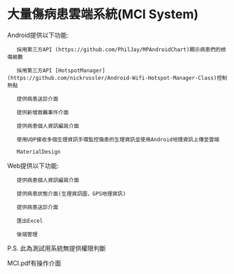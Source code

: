 # 大量傷病患雲端系統(MCI System)

Android提供以下功能:

       採用第三方API (https://github.com/PhilJay/MPAndroidChart)顯示病患們的檢傷級數

       採用第三方API [HotspotManager](https://github.com/nickrussler/Android-Wifi-Hotspot-Manager-Class)控制熱點

       提供病患送診介面

       提供新增救難事件介面

       提供病患個人資訊編寫介面

       使用UDP接收多個生理資訊手環監控傷患的生理資訊並使用Android地理資訊上傳至雲端

       MaterialDesign
        
Web提供以下功能:
           
       提供病患個人資訊編寫介面

       提供病患狀態介面(生理資訊圖，GPS地理資訊)

       提供病患送診介面

       匯出Excel

       後端管理
           
           
P.S. 此為測試用系統無提供權限判斷

MCI.pdf有操作介面
           
           
               
               


